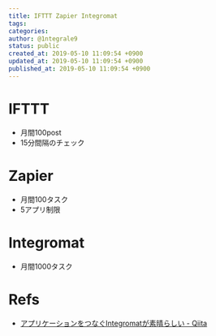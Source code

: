 ```yaml
---
title: IFTTT Zapier Integromat
tags: 
categories: 
author: @1ntegrale9
status: public
created_at: 2019-05-10 11:09:54 +0900
updated_at: 2019-05-10 11:09:54 +0900
published_at: 2019-05-10 11:09:54 +0900
---
```

# IFTTT
- 月間100post
- 15分間隔のチェック

# Zapier
- 月間100タスク
- 5アプリ制限

# Integromat
- 月間1000タスク

# Refs
- [アプリケーションをつなぐIntegromatが素晴らしい - Qiita](https://qiita.com/makky_tyuyan/items/7802bec3a941c5184034)
